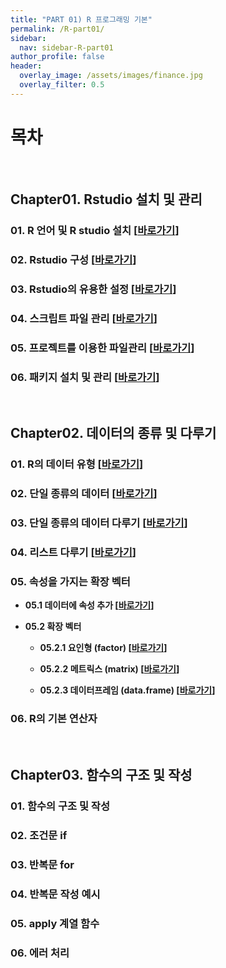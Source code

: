 ```yaml
---
title: "PART 01) R 프로그래밍 기본"
permalink: /R-part01/
sidebar:
  nav: sidebar-R-part01
author_profile: false
header:
  overlay_image: /assets/images/finance.jpg
  overlay_filter: 0.5
---
```

# 목차

<br>

## Chapter01. Rstudio 설치 및 관리

### 01. R 언어 및 R studio 설치  \[[바로가기](/r/FE-quant-r-part01-ch01-01/)\]

### 02. Rstudio 구성  \[[바로가기](/r/FE-quant-r-part01-ch01-02/)\]

### 03. Rstudio의 유용한 설정  \[[바로가기](/r/FE-quant-r-part01-ch01-03/)\]

### 04. 스크립트 파일 관리  \[[바로가기](/r/FE-quant-r-part01-ch01-04/)\]

### 05. 프로젝트를 이용한 파일관리  \[[바로가기](/r/FE-quant-r-part01-ch01-05/)\]

### 06. 패키지 설치 및 관리  \[[바로가기](/r/FE-quant-r-part01-ch01-06/)\]

<br>

## Chapter02. 데이터의 종류 및 다루기

### 01. R의 데이터 유형  \[[바로가기](/r/FE-quant-r-part01-ch02-01/)\]

### 02. 단일 종류의 데이터  \[[바로가기](/r/FE-quant-r-part01-ch02-02/)\]

### 03. 단일 종류의 데이터 다루기 \[[바로가기](/r/FE-quant-r-part01-ch02-03/)\]

### 04. 리스트 다루기 \[[바로가기](/r/FE-quant-r-part01-ch02-04/)\]

### 05. 속성을 가지는 확장 벡터

- **05.1 데이터에 속성 추가 \[[바로가기](/r/FE-quant-r-part01-ch02-05-01/)\]**

- **05.2 확장 벡터**

  - **05.2.1 요인형 (factor) \[[바로가기](/r/FE-quant-r-part01-ch02-05-02-01/)\]**

  - **05.2.2 메트릭스 (matrix) \[[바로가기](/r/FE-quant-r-part01-ch02-05-02-02/)\]**

  - **05.2.3 데이터프레임 (data.frame) \[[바로가기](/r/FE-quant-r-part01-ch02-05-02-03/)\]**

### 06. R의 기본 연산자

<br>

## Chapter03. 함수의 구조 및 작성

### 01. 함수의 구조 및 작성

### 02. 조건문 if

### 03. 반복문 for

### 04. 반복문 작성 예시

### 05. apply 계열 함수

### 06. 에러 처리
